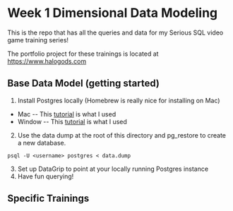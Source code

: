 # Week 1 Dimensional Data Modeling
This is the repo that has all the queries and data for my Serious SQL video game training series!

The portfolio project for these trainings is located at https://www.halogods.com

## Base Data Model (getting started)

1. Install Postgres locally (Homebrew is really nice for installing on Mac)
-  Mac
-- This [tutorial](https://daily-dev-tips.com/posts/installing-postgresql-on-a-mac-with-homebrew/) is what I used
- Window
-- This [tutorial](https://www.sqlshack.com/how-to-install-postgresql-on-windows/) is what I used
2. Use the data dump at the root of this directory and pg_restore to create a new database. 
```
psql -U <username> postgres < data.dump
```
3. Set up DataGrip to point at your locally running Postgres instance
4. Have fun querying!

## Specific Trainings